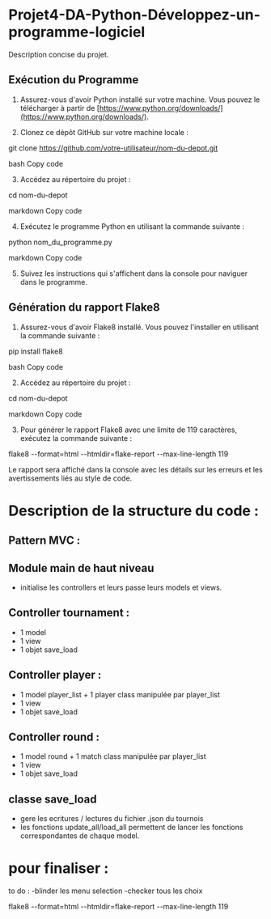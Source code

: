 # Projet4-DA-Python-Développez-un-programme-logiciel

Description concise du projet.

## Exécution du Programme

1. Assurez-vous d'avoir Python installé sur votre machine. Vous pouvez le télécharger à partir de [https://www.python.org/downloads/](https://www.python.org/downloads/).

2. Clonez ce dépôt GitHub sur votre machine locale :

git clone https://github.com/votre-utilisateur/nom-du-depot.git

bash
Copy code

3. Accédez au répertoire du projet :

cd nom-du-depot

markdown
Copy code

4. Exécutez le programme Python en utilisant la commande suivante :

python nom_du_programme.py

markdown
Copy code

5. Suivez les instructions qui s'affichent dans la console pour naviguer dans le programme.

## Génération du rapport Flake8

1. Assurez-vous d'avoir Flake8 installé. Vous pouvez l'installer en utilisant la commande suivante :

pip install flake8

bash
Copy code

2. Accédez au répertoire du projet :

cd nom-du-depot

markdown
Copy code

3. Pour générer le rapport Flake8 avec une limite de 119 caractères, exécutez la commande suivante :

flake8 --format=html --htmldir=flake-report --max-line-length 119

Le rapport sera affiché dans la console avec les détails sur les erreurs et les avertissements liés au style de code.



# Description de la structure du code :  
## Pattern MVC :  
## Module main de haut niveau  
- initialise les controllers et leurs passe leurs models et views.

## Controller tournament :  
- 1 model
- 1 view
- 1 objet save_load

## Controller player :  
- 1 model player_list + 1 player class manipulée par player_list
- 1 view
- 1 objet save_load

## Controller round :  
- 1 model round + 1 match class manipulée par player_list
- 1 view
- 1 objet save_load

## classe save_load
- gere les ecritures / lectures du fichier .json du tournois
- les fonctions update_all/load_all permettent de lancer les fonctions correspondantes de chaque model.


# pour finaliser :
to do :
-blinder les menu selection
-checker tous les choix



flake8 --format=html --htmldir=flake-report --max-line-length 119